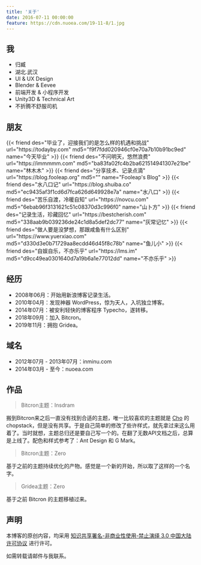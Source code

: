```yaml
---
title: '关于'
date: 2016-07-11 00:00:00
feature: https://cdn.nuoea.com/19-11-8/1.jpg
---
```


## 我

- 归臧
- 湖北.武汉
- UI & UX Design
- Blender & Eevee 
- 前端开发 & 小程序开发
- Unity3D & Technical Art
- 不折腾不舒服司机
 
## 朋友

<div class="row">
{{< friend des="毕业了，迎接我们的是怎么样的机遇和挑战" url="https://todayby.com" md5="f9f7fdd020946cf0e70a7b10b91bc9ed" name="今天毕业" >}}
{{< friend des="不问明天，悠然浪费" url="https://immmmm.com" md5="ba83fa02fc4b2ba621514941307e21be" name="林木木" >}}
{{< friend des="分享技术、记录点滴" url="https://blog.fooleap.org" md5="" name="Fooleap's Blog" >}}
{{< friend des="水八口记" url="https://blog.shuiba.co" md5="ec9435af3f1cd6d7fca626d649928e7a" name="水八口" >}}
{{< friend des="苦乐自渡，冷暖自知" url="https://novcu.com" md5="6ebab96f3131621c51c08370d3c996f0" name="山卜方" >}}
{{< friend des="记录生活，珍藏回忆" url="https://bestcherish.com" md5="338aab9b039236de24c1d8a5def2dc77" name="灰常记忆" >}}
{{< friend des="做人要是没梦想，那跟咸鱼有什么区别" url="https://www.yuerxiao.com" md5="d330d3e0b71729aa8ecdd46d45f8c78b" name="鱼儿小" >}}
{{< friend des="自娱自乐，不亦乐乎" url="https://lms.im" md5="d9cc49ea0301640d7a19b6a1e77012dd" name="不亦乐乎" >}}
</div>

## 经历

- 2008年06月：开始用新浪博客记录生活。
- 2010年04月：发现神器 WordPress，惊为天人，入坑独立博客。
- 2014年07月：被安利轻快的博客程序 Typecho，遂转移。
- 2018年09月：加入 Bitcron。
- 2019年11月：拥抱 Gridea。

## 域名
- 2012年07月 - 2013年07月：inminu.com
- 2014年03月 - 至今：nuoea.com

## 作品

> Bitcron主题：Insdram 

搬到Bitcron来之后一直没有找到合适的主题，唯一比较喜欢的主题就是 [Cho](https://chopstack.com) 的 chopstack，但是没有共享。于是自己简单的修改了些许样式，就先拿过来这么用着了。当时就想，主题总归还是要自己写一个的。在翻了无数API文档之后，总算是上线了。配色和样式参考了：Ant Design 和 G Mark。

> Bitcron主题：Zero

基于之前的主题持续优化的产物。感觉是一个新的开始，所以取了这样的一个名字。

> Gridea主题：Zero

基于之前 Bitcron 的主题移植过来。

## 声明

本博客的原创内容，均采用 [知识共享署名-非商业性使用-禁止演绎 3.0 中国大陆许可协议](https://creativecommons.org/licenses/by-nc/3.0/cn/) 进行许可。

如需转载请邮件与我联系。